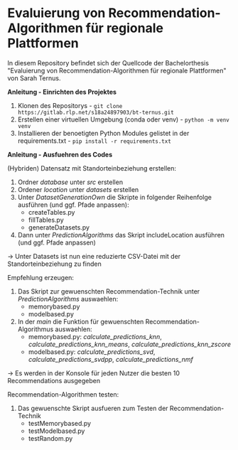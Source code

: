 # Evaluierung von Recommendation-Algorithmen für regionale Plattformen

In diesem Repository befindet sich der Quellcode der Bachelorthesis "Evaluierung von Recommendation-Algorithmen für regionale Plattformen" von Sarah Ternus. 

**Anleitung - Einrichten des Projektes**

1. Klonen des Repositorys - `git clone https://gitlab.rlp.net/s18a24897903/bt-ternus.git`
2. Erstellen einer virtuellen Umgebung (conda oder venv) - `python -m venv venv` 
3. Installieren der benoetigten Python Modules gelistet in der requirements.txt - `pip install -r requirements.txt`

**Anleitung - Ausfuehren des Codes**

(Hybriden) Datensatz mit Standorteinbeziehung erstellen:
1. Ordner _database_ unter _src_ erstellen
2. Ordener _location_ unter _datasets_ erstellen
3. Unter _DatasetGenerationOwn_ die Skripte in folgender Reihenfolge ausführen (und ggf. Pfade anpassen):
    - createTables.py
    - fillTables.py
    - generateDatasets.py
4. Dann unter _PredictionAlgorithms_ das Skript includeLocation ausführen (und ggf. Pfade anpassen)

-> Unter Datasets ist nun eine reduzierte CSV-Datei mit der Standorteinbeziehung zu finden

Empfehlung erzeugen:
1. Das Skript zur gewuenschten Recommendation-Technik unter _PredictionAlgorithms_ auswaehlen:
    - memorybased.py
    - modelbased.py
2. In der _main_ die Funktion für gewuenschten Recommendation-Algorithmus auswaehlen:
    - memorybased.py: _calculate_predictions_knn_, _calculate_predictions_knn_means_, _calculate_predictions_knn_zscore_
    - modelbased.py: _calculate_predictions_svd_, _calculate_predictions_svdpp_, _calculate_predictions_nmf_

-> Es werden in der Konsole für jeden Nutzer die besten 10 Recommendations ausgegeben

Recommendation-Algorithmen testen:
1. Das gewuenschte Skript ausfueren zum Testen der Recommendation-Technik
    - testMemorybased.py
    - testModelbased.py
    - testRandom.py





